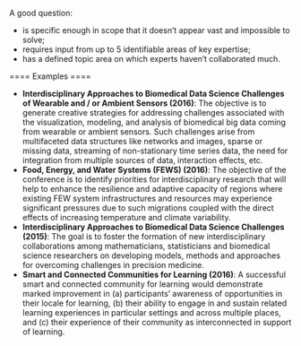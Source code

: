 A good question:
* is specific enough in scope that it doesn’t appear vast and impossible to solve;
* requires input from up to 5 identifiable areas of key expertise;
* has a defined topic area on which experts haven’t collaborated much.

==== Examples ====
* __Interdisciplinary Approaches to Biomedical Data Science Challenges of Wearable and / or Ambient Sensors (2016)__: The objective is to generate creative strategies for addressing challenges associated with the visualization, modeling, and analysis of biomedical big data coming from wearable or ambient sensors. Such challenges arise from multifaceted data structures like networks and images, sparse or missing data, streaming of non-stationary time series data, the need for integration from multiple sources of data, interaction effects, etc. 
* __Food, Energy, and Water Systems (FEWS) (2016)__: The objective of the conference is to identify priorities for interdisciplinary research that will help to enhance the resilience and adaptive capacity of regions where existing FEW system infrastructures and resources may experience significant pressures due to such migrations coupled with the direct effects of increasing temperature and climate variability. 
* __Interdisciplinary Approaches to Biomedical Data Science Challenges (2015)__: The goal is to foster the formation of new interdisciplinary collaborations among mathematicians, statisticians and biomedical science researchers on developing models, methods and approaches for overcoming challenges in precision medicine.
* __Smart and Connected Communities for Learning (2016)__: A successful smart and connected community for learning would demonstrate marked improvement in (a) participants’ awareness of opportunities in their locale for learning, (b) their ability to engage in and sustain related learning experiences in particular settings and across multiple places, and (c) their experience of their community as interconnected in support of learning.